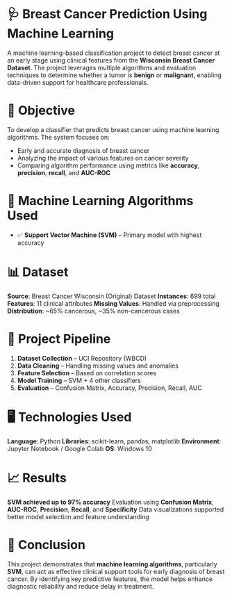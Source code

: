 # 🩺 Breast Cancer Prediction Using Machine Learning

A machine learning-based classification project to detect breast cancer at an early stage using clinical features from the **Wisconsin Breast Cancer Dataset**. The project leverages multiple algorithms and evaluation techniques to determine whether a tumor is **benign** or **malignant**, enabling data-driven support for healthcare professionals.

# 🎯 Objective

To develop a classifier that predicts breast cancer using machine learning algorithms. The system focuses on:

* Early and accurate diagnosis of breast cancer
* Analyzing the impact of various features on cancer severity
* Comparing algorithm performance using metrics like **accuracy**, **precision**, **recall**, and **AUC-ROC**
  
# 🧠 Machine Learning Algorithms Used

* ✅ **Support Vector Machine (SVM)** – Primary model with highest accuracy

# 📊 Dataset

**Source**: Breast Cancer Wisconsin (Original) Dataset
**Instances**: 699 total
**Features**: 11 clinical attributes
**Missing Values**: Handled via preprocessing
**Distribution**: \~65% cancerous, \~35% non-cancerous cases

# 🔁 Project Pipeline

1. **Dataset Collection** – UCI Repository (WBCD)
2. **Data Cleaning** – Handling missing values and anomalies
3. **Feature Selection** – Based on correlation scores
4. **Model Training** – SVM + 4 other classifiers
5. **Evaluation** – Confusion Matrix, Accuracy, Precision, Recall, AUC
   
# 🖥️ Technologies Used

**Language**: Python
**Libraries**: scikit-learn, pandas, matplotlib
**Environment**: Jupyter Notebook / Google Colab
**OS**: Windows 10

# 📈 Results
**SVM achieved up to 97% accuracy**
Evaluation using **Confusion Matrix**, **AUC-ROC**, **Precision**, **Recall**, and **Specificity**
Data visualizations supported better model selection and feature understanding

# 📌 Conclusion

This project demonstrates that **machine learning algorithms**, particularly **SVM**, can act as effective clinical support tools for early diagnosis of breast cancer. By identifying key predictive features, the model helps enhance diagnostic reliability and reduce delay in treatment.
